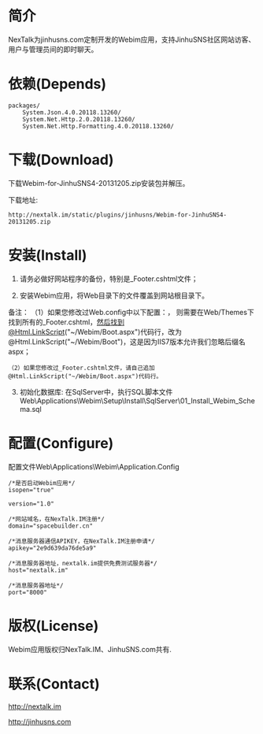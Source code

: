 
简介
====

NexTalk为jinhusns.com定制开发的Webim应用，支持JinhuSNS社区网站访客、用户与管理员间的即时聊天。

依赖(Depends)
=============

	packages/
		System.Json.4.0.20118.13260/
		System.Net.Http.2.0.20118.13260/
		System.Net.Http.Formatting.4.0.20118.13260/

下载(Download)
==============

下载Webim-for-JinhuSNS4-20131205.zip安装包并解压。

下载地址:

	http://nextalk.im/static/plugins/jinhusns/Webim-for-JinhuSNS4-20131205.zip

安装(Install)
=============

1. 请务必做好网站程序的备份，特别是_Footer.cshtml文件；

2. 安装Webim应用，将Web目录下的文件覆盖到网站根目录下。

备注：
	（1）如果您修改过Web.config中以下配置：<add key="IISVersion" value="7" />， 则需要在Web/Themes下找到所有的_Footer.cshtml，然后找到@Html.LinkScript("~/Webim/Boot.aspx")代码行，改为 @Html.LinkScript("~/Webim/Boot")，这是因为IIS7版本允许我们忽略后缀名aspx；

    （2）如果您修改过_Footer.cshtml文件，请自己追加@Html.LinkScript("~/Webim/Boot.aspx")代码行。

3. 初始化数据库: 在SqlServer中，执行SQL脚本文件Web\Applications\Webim\Setup\Install\SqlServer\01_Install_Webim_Schema.sql

配置(Configure)
===============

配置文件Web\Applications\Webim\Application.Config

	/*是否启动Webim应用*/
	isopen="true"

	version="1.0"

	/*网站域名，在NexTalk.IM注册*/
	domain="spacebuilder.cn"

	/*消息服务器通信APIKEY，在NexTalk.IM注册申请*/
	apikey="2e9d639da76de5a9"

	/*消息服务器地址，nextalk.im提供免费测试服务器*/
	host="nextalk.im"

	/*消息服务器地址*/
	port="8000"

版权(License)
=============

Webim应用版权归NexTalk.IM、JinhuSNS.com共有.


联系(Contact)
=============

http://nextalk.im

http://jinhusns.com
